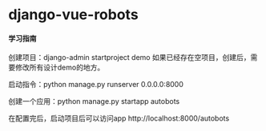 # django-vue-robots

#### 学习指南

创建项目：django-admin startproject demo
如果已经存在空项目，创建后，需要修改所有设计demo的地方。

启动指令：python manage.py runserver 0.0.0.0:8000

创建一个应用：python manage.py startapp autobots


在配置完后，启动项目后可以访问app
http://localhost:8000/autobots

